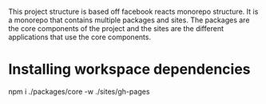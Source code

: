 

This project structure is based off facebook reacts monorepo structure. It is a monorepo that contains multiple packages and sites. 
The packages are the core components of the project and the sites are the different applications that use the core components.

# Installing workspace dependencies

npm i ./packages/core -w ./sites/gh-pages

